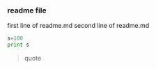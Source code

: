 ### readme file
first line of readme.md
second line of readme.md
```python
s=100
print s
```
>quote
